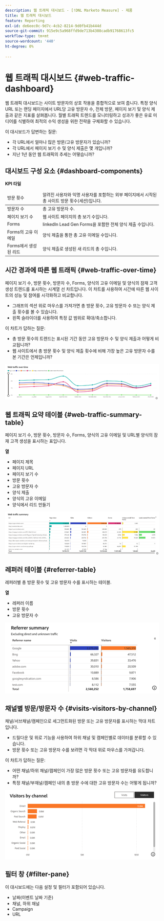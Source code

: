 ```yaml
---
description: 웹 트래픽 대시보드 - [!DNL Marketo Measure] - 제품
title: 웹 트래픽 대시보드
feature: Reporting
exl-id: de6eec0c-9d7c-4cb2-8214-9d0fb41b444d
source-git-commit: 915e9c5a968ffd9de713b4308cadb91768613fc5
workflow-type: tm+mt
source-wordcount: '440'
ht-degree: 0%

---
```


# 웹 트래픽 대시보드 {#web-traffic-dashboard}

웹 트래픽 대시보드는 사이트 방문자의 상호 작용을 종합적으로 보여 줍니다. 특정 양식 URL 또는 랜딩 페이지에서 URL당 고유 방문자 수, 전체 방문, 페이지 보기 및 양식 제출과 같은 지표를 살펴봅니다. 월별 트래픽 트렌드를 모니터링하고 성과가 좋은 유료 미디어를 식별하여 최적의 수익 생성을 위한 전략을 구체화할 수 있습니다.

이 대시보드가 답변하는 질문:

* 각 URL에서 얼마나 많은 방문/고유 방문자가 있습니까?
* 각 URL에서 페이지 보기 수 및 양식 제출은 몇 개입니까?
* 지난 1년 동안 웹 트래픽의 추세는 어떻습니까?

## 대시보드 구성 요소 {#dashboard-components}

**KPI 타일**

<table>
<thead>
  <tr>
    <td>방문 횟수</td>
    <td>알려진 사용자와 익명 사용자를 포함하는 외부 페이지에서 시작된 총 사이트 방문 횟수(세션)입니다.</td>
  </tr>
</thead>
<tbody>
  <tr>
    <td>방문자 수</td>
    <td>총 고유 방문자 수.</td>
  </tr>
  <tr>
    <td>페이지 보기 수</td>
    <td>웹 사이트 페이지의 총 보기 수입니다.</td>
  </tr>
  <tr>
    <td>Forms</td>
    <td>linkedIn Lead Gen Forms을 포함한 전체 양식 제출 수입니다.</td>
  </tr>
  <tr>
    <td>Forms의 고유 이메일</td>
    <td>양식 제출을 통한 총 고유 이메일 수입니다.</td>
  </tr>
  <tr>
    <td>Forms에서 생성된 리드</td>
    <td>양식 제출로 생성된 새 리드의 총 수입니다.</td>
  </tr>
</tbody>
</table>

## 시간 경과에 따른 웹 트래픽 {#web-traffic-over-time}

페이지 보기 수, 방문 횟수, 방문자 수, Forms, 양식의 고유 이메일 및 양식의 잠재 고객 생성 트렌드를 표시하는 시계열 선 차트입니다. 이 차트를 사용하여 시간에 따른 웹 사이트의 성능 및 참여를 시각화하고 비교합니다.

* 그래프의 섹션 위로 마우스를 가져가면 총 방문 횟수, 고유 방문자 수 또는 양식 제출 횟수를 볼 수 있습니다.
* 왼쪽 슬라이더를 사용하여 특정 값 범위로 확대/축소합니다.

이 차트가 답하는 질문:

* 총 방문 횟수의 트렌드는 표시된 기간 동안 고유 방문자 수 및 양식 제출과 어떻게 비교됩니까?
* 웹 사이트에서 총 방문 횟수 및 양식 제출 횟수에 비해 가장 높은 고유 방문자 수를 본 기간은 언제입니까?

![](assets/web-traffic-dashboard-1.png)

## 웹 트래픽 요약 테이블 {#web-traffic-summary-table}

페이지 보기 수, 방문 횟수, 방문자 수, Forms, 양식의 고유 이메일 및 URL별 양식의 잠재 고객 생성을 표시하는 표입니다.

**열**

* 페이지 제목
* 페이지 URL
* 페이지 보기 수
* 방문 횟수
* 고유 방문자 수
* 양식 제출
* 양식의 고유 이메일
* 양식에서 리드 만들기

![](assets/web-traffic-dashboard-2.png)

## 레퍼러 테이블 {#referrer-table}

레퍼러별 총 방문 횟수 및 고유 방문자 수를 표시하는 테이블.

**열**

* 레퍼러 이름
* 방문 횟수
* 고유 방문자 수

![](assets/web-traffic-dashboard-3.png)

## 채널별 방문/방문자 수 {#visits-visitors-by-channel}

채널/서브채널/캠페인으로 세그먼트화된 방문 또는 고유 방문자를 표시하는 막대 차트입니다.

* 드릴다운 및 위로 기능을 사용하여 하위 채널 및 캠페인별로 데이터를 분류할 수 있습니다.
* 방문 횟수 또는 고유 방문자 수를 보려면 각 막대 위로 마우스를 가져갑니다.

이 차트가 답하는 질문:

* 어떤 채널/하위 채널/캠페인이 가장 많은 방문 횟수 또는 고유 방문자를 유도합니까?
* 특정 채널/부채널/캠페인 내의 총 방문 수에 대한 고유 방문자 수는 어떻게 됩니까?

![](assets/web-traffic-dashboard-4.png)

## 필터 창 {#filter-pane}

이 대시보드에는 다음 설정 및 필터가 포함되어 있습니다.

* 날짜(이벤트 날짜 기준)
* 채널, 하위 채널
* Campaign
* URL
